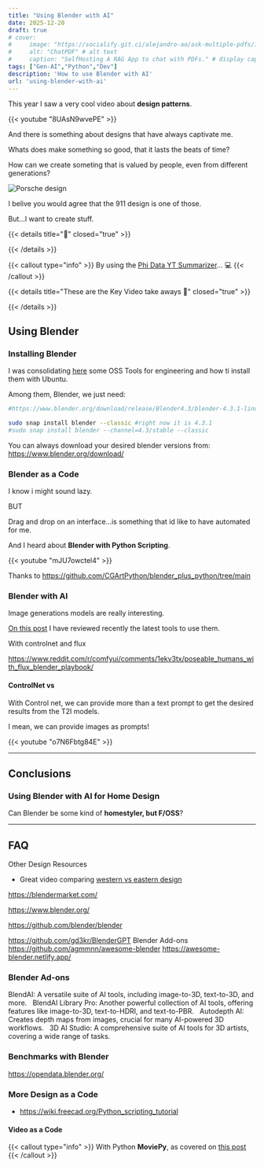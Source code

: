 ```yaml
---
title: "Using Blender with AI"
date: 2025-12-20
draft: true
# cover:
#     image: "https://socialify.git.ci/alejandro-ao/ask-multiple-pdfs/image?description=1&font=Inter&language=1&name=1&stargazers=1&theme=Auto"
#     alt: "ChatPDF" # alt text
#     caption: "SelfHosting A RAG App to chat with PDFs." # display caption under cover
tags: ["Gen-AI","Python","Dev"]
description: 'How to use Blender with AI'
url: 'using-blender-with-ai'
---
```



This year I saw a very cool video about **design patterns**.


<!-- https://www.youtube.com/watch?v=8UAsN9wvePE -->

{{< youtube "8UAsN9wvePE" >}}


And there is something about designs that have always captivate me.

Whats does make something so good, that it lasts the beats of time?

How can we create someting that is valued by people, even from different generations?


![Porsche design](/blog_img/outro/porsche.png)

I belive you would agree that the 911 design is one of those.

But...I want to create stuff.

{{< details title="📌" closed="true" >}}


{{< /details >}}


{{< callout type="info" >}}
By using the [Phi Data YT Summarizer](https://jalcocert.github.io/JAlcocerT/summarize-yt-videos/)... 💻
{{< /callout >}}


{{< details title="These are the Key Video take aways 📌" closed="true" >}}



{{< /details >}}

## Using Blender

### Installing Blender

I was consolidating [here](https://jalcocert.github.io/Linux/docs/debian/foss_engineering/#blender) some OSS Tools for engineering and how ti install them with Ubuntu.

Among them, Blender, we just need:

```sh
#https://www.blender.org/download/release/Blender4.3/blender-4.3.1-linux-x64.tar.xz/

sudo snap install blender --classic #right now it is 4.3.1
#sudo snap install blender --channel=4.3/stable --classic
```

You can always download your desired blender versions from: <https://www.blender.org/download/>

### Blender as a Code


I know i might sound lazy.

BUT

Drag and drop on an interface...is something that id like to have automated for me.

And I heard about **Blender with Python Scripting**.

{{< youtube "mJU7owctel4" >}}

Thanks to <https://github.com/CGArtPython/blender_plus_python/tree/main>

### Blender with AI

Image generations models are really interesting.

[On this post](https://jalcocert.github.io/JAlcocerT/stable-difussion-free-generation/) I have reviewed recently the latest tools to use them.

With controlnet and flux

https://www.reddit.com/r/comfyui/comments/1ekv3tx/poseable_humans_with_flux_blender_playbook/

#### ControlNet vs

With Control net, we can provide more than a text prompt to get the desired results from the T2I models.

I mean, we can provide images as prompts!


{{< youtube "o7N6Fbtg84E" >}}

---

## Conclusions


### Using Blender with AI for Home Design

Can Blender be some kind of **homestyler, but F/OSS**?

---

## FAQ

Other Design Resources

* Great video comparing [western vs eastern design](https://www.youtube.com/watch?v=8UAsN9wvePE&t=645s)


https://blendermarket.com/

https://www.blender.org/

https://github.com/blender/blender

https://github.com/gd3kr/BlenderGPT
Blender Add-ons 
https://github.com/agmmnn/awesome-blender
https://awesome-blender.netlify.app/

### Blender Ad-ons

BlendAI: A versatile suite of AI tools, including image-to-3D, text-to-3D, and more.   
BlendAI Library Pro: Another powerful collection of AI tools, offering features like image-to-3D, text-to-HDRI, and text-to-PBR.   
Autodepth AI: Creates depth maps from images, crucial for many AI-powered 3D workflows.   
3D AI Studio: A comprehensive suite of AI tools for 3D artists, covering a wide range of tasks.   


### Benchmarks with Blender

https://opendata.blender.org/


### More Design as a Code

* https://wiki.freecad.org/Python_scripting_tutorial


#### Video as a Code


{{< callout type="info" >}}
With Python **MoviePy**, as covered on [this post](https://jalcocert.github.io/JAlcocerT/my-youtube-ai-workflow/#quick-vlogs-as-a-code)
{{< /callout >}}


<!-- ## Animations


Python is a versatile programming language that can be used for a wide range of tasks, including creating animations. In this blog post, we will explore the different libraries available for creating animations with Python and learn how to use them to create impressive animations.



Description: Python is not just a programming language for data science or web development, but it can also be used to create stunning animations. In this blog post, we will take a deep dive into the different libraries available for creating animations with Python, such as Matplotlib, Pygame, OpenCV, and Arcade. We will explore the different features of each library and learn how to use them to create different types of animations.




### ipyvizzu
https://github.com/vizzuhq/ipyvizzu-story
https://ipyvizzu-story.vizzuhq.com/latest/
https://ipyvizzu.vizzuhq.com/latest/installation/

https://pypi.org/project/ipyvizzu-story/ -->



<!-- 
## BAADOOOO

How to use the library

<https://jckantor.github.io/CBE30338/A.03-Animation-in-Jupyter-Notebooks.html>

<https://jakevdp.github.io/blog/2012/09/05/quantum-python/>
<https://jakevdp.github.io/blog/2012/08/18/matplotlib-animation-tutorial/>
<https://jakevdp.github.io/blog/2013/02/16/animating-the-lorentz-system-in-3d/>

<https://jakevdp.github.io/blog/2012/08/18/matplotlib-animation-tutorial/> -->